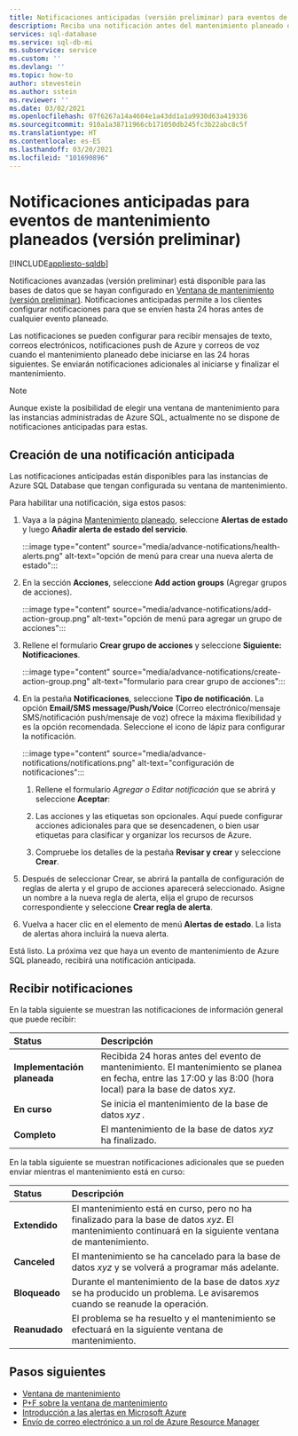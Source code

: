 ```yaml
---
title: Notificaciones anticipadas (versión preliminar) para eventos de mantenimiento planeados
description: Reciba una notificación antes del mantenimiento planeado de Azure SQL Database.
services: sql-database
ms.service: sql-db-mi
ms.subservice: service
ms.custom: ''
ms.devlang: ''
ms.topic: how-to
author: stevestein
ms.author: sstein
ms.reviewer: ''
ms.date: 03/02/2021
ms.openlocfilehash: 07f6267a14a4604e1a43dd1a1a9930d63a419336
ms.sourcegitcommit: 910a1a38711966cb171050db245fc3b22abc8c5f
ms.translationtype: HT
ms.contentlocale: es-ES
ms.lasthandoff: 03/20/2021
ms.locfileid: "101690896"
---
```

# <a name="advance-notifications-for-planned-maintenance-events-preview"></a>Notificaciones anticipadas para eventos de mantenimiento planeados (versión preliminar)
[!INCLUDE[appliesto-sqldb](../includes/appliesto-sqldb.md)]

Notificaciones avanzadas (versión preliminar) está disponible para las bases de datos que se hayan configurado en [Ventana de mantenimiento (versión preliminar)](maintenance-window.md). Notificaciones anticipadas permite a los clientes configurar notificaciones para que se envíen hasta 24 horas antes de cualquier evento planeado.

Las notificaciones se pueden configurar para recibir mensajes de texto, correos electrónicos, notificaciones push de Azure y correos de voz cuando el mantenimiento planeado debe iniciarse en las 24 horas siguientes. Se enviarán notificaciones adicionales al iniciarse y finalizar el mantenimiento.

> [!Note]
> Aunque existe la posibilidad de elegir una ventana de mantenimiento para las instancias administradas de Azure SQL, actualmente no se dispone de notificaciones anticipadas para estas.

## <a name="create-an-advance-notification"></a>Creación de una notificación anticipada

Las notificaciones anticipadas están disponibles para las instancias de Azure SQL Database que tengan configurada su ventana de mantenimiento. 

Para habilitar una notificación, siga estos pasos:  

1. Vaya a la página [Mantenimiento planeado](https://portal.azure.com/#blade/Microsoft_Azure_Health/AzureHealthBrowseBlade/plannedMaintenance), seleccione **Alertas de estado** y luego **Añadir alerta de estado del servicio**.

    :::image type="content" source="media/advance-notifications/health-alerts.png" alt-text="opción de menú para crear una nueva alerta de estado":::

2. En la sección **Acciones**, seleccione **Add action groups** (Agregar grupos de acciones). 

    :::image type="content" source="media/advance-notifications/add-action-group.png" alt-text="opción de menú para agregar un grupo de acciones":::

3. Rellene el formulario **Crear grupo de acciones** y seleccione **Siguiente: Notificaciones**.  

    :::image type="content" source="media/advance-notifications/create-action-group.png" alt-text="formulario para crear grupo de acciones":::

1. En la pestaña **Notificaciones**, seleccione **Tipo de notificación**. La opción **Email/SMS message/Push/Voice** (Correo electrónico/mensaje SMS/notificación push/mensaje de voz) ofrece la máxima flexibilidad y es la opción recomendada. Seleccione el icono de lápiz para configurar la notificación.  

    :::image type="content" source="media/advance-notifications/notifications.png" alt-text="configuración de notificaciones":::



   1. Rellene el formulario *Agregar o Editar notificación* que se abrirá y seleccione **Aceptar**: 

   2. Las acciones y las etiquetas son opcionales. Aquí puede configurar acciones adicionales para que se desencadenen, o bien usar etiquetas para clasificar y organizar los recursos de Azure. 

   4. Compruebe los detalles de la pestaña **Revisar y crear** y seleccione **Crear**. 

7. Después de seleccionar Crear, se abrirá la pantalla de configuración de reglas de alerta y el grupo de acciones aparecerá seleccionado. Asigne un nombre a la nueva regla de alerta, elija el grupo de recursos correspondiente y seleccione **Crear regla de alerta**. 

8. Vuelva a hacer clic en el elemento de menú **Alertas de estado**. La lista de alertas ahora incluirá la nueva alerta. 


Está listo. La próxima vez que haya un evento de mantenimiento de Azure SQL planeado, recibirá una notificación anticipada.

## <a name="receiving-notifications"></a>Recibir notificaciones

En la tabla siguiente se muestran las notificaciones de información general que puede recibir: 

|Status|Descripción|
|:---|:---|
|**Implementación planeada**| Recibida 24 horas antes del evento de mantenimiento. El mantenimiento se planea en fecha, entre las 17:00 y las 8:00 (hora local) para la base de datos xyz.|
|**En curso** | Se inicia el mantenimiento de la base de datos *xyz* .| 
|**Completo** | El mantenimiento de la base de datos *xyz* ha finalizado. |

En la tabla siguiente se muestran notificaciones adicionales que se pueden enviar mientras el mantenimiento está en curso: 

|Status|Descripción|
|:---|:---|
|**Extendido** | El mantenimiento está en curso, pero no ha finalizado para la base de datos *xyz*. El mantenimiento continuará en la siguiente ventana de mantenimiento.| 
|**Canceled**| El mantenimiento se ha cancelado para la base de datos *xyz* y se volverá a programar más adelante. |
|**Bloqueado**|Durante el mantenimiento de la base de datos *xyz* se ha producido un problema. Le avisaremos cuando se reanude la operación.| 
|**Reanudado**|El problema se ha resuelto y el mantenimiento se efectuará en la siguiente ventana de mantenimiento.|


## <a name="next-steps"></a>Pasos siguientes

- [Ventana de mantenimiento](maintenance-window.md)
- [P+F sobre la ventana de mantenimiento](maintenance-window-faq.yml)
- [Introducción a las alertas en Microsoft Azure](../../azure-monitor/platform/alerts-overview.md)
- [Envío de correo electrónico a un rol de Azure Resource Manager](../../azure-monitor/platform/action-groups.md#email-azure-resource-manager-role)